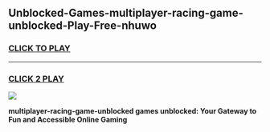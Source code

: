 
## Unblocked-Games-multiplayer-racing-game-unblocked-Play-Free-nhuwo
<h3>
<a href="https://premium76.site?title=multiplayer-racing-game-unblocked&ref=15A">CLICK TO PLAY</a></h3>
<hr>

<h3>
<a href="https://premium76.site?title=multiplayer-racing-game-unblocked&ref=15A">CLICK 2 PLAY</a>
  
</h3>

<a href="https://premium76.site?title=multiplayer-racing-game-unblocked&ref=15A"><img src="https://clearcache.store/games.png"></a>


**multiplayer-racing-game-unblocked games unblocked: Your Gateway to Fun and Accessible Online Gaming**
